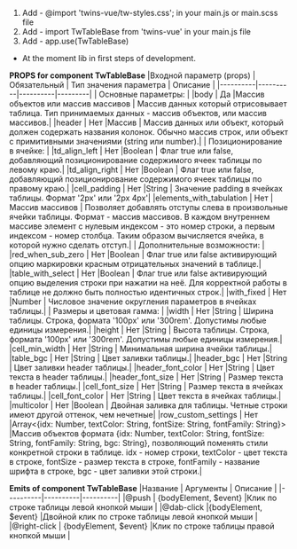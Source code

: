 1. Add - @import 'twins-vue/tw-styles.css'; in your main.js or main.scss file
2. Add - import TwTableBase from 'twins-vue' in your main.js file
3. Add -  app.use(TwTableBase)

  - At the moment lib in first steps of development.


   **PROPS for component TwTableBase**
|Входной параметр (props) | Обязательный | Тип значения параметра | Описание |
|----------|----------|----------|---------|
| Основные параметры: |
|body      | Да       |Массив объектов или массив массивов | Массив данных который отрисовывает таблица. Тип принимаемых данных - массив объектов, или массив массивов.|
|header    | Нет      |Массив      | Массив данных или объект, который должен содержать названия колонок. Обычно массив строк, или объект с примитивными значениями (string или number).|
| Позиционирование в ячейке: |
|td_align_left    | Нет      |Boolean      | Флаг true или false, добавляющий позиционирование содержимого ячеек таблицы по левому краю.|
|td_align_right    | Нет      |Boolean      | Флаг true или false, добавляющий позиционирование содержимого ячеек таблицы по правому  краю.|
|cell_padding    | Нет      |String      | Значение padding в ячейках таблицы. Формат '2px' или '2px 4px'|
|elements_with_tabulation    | Нет      |Массив массивов      | Позволяет добавлять отступы слева в произвольные ячейки таблицы. Формат - массив массивов. В каждом внутреннем массиве элемент с нулевым индексом - это номер строки, а первым индексом - номер столбца. Таким образом вычисляется ячейка, в которой нужно сделать отступ.|
| Дополнительные возможности: |
|red_when_sub_zero    | Нет      |Boolean      | Флаг true или false активирующий опцию маркировки красным отрицательных значений в таблице.|
|table_with_select    | Нет      |Boolean      | Флаг true или false активирующий опцию выделения строки при нажатии на неё. Для корректной работы в таблице не должно быть полностью идентичных строк.|
|with_fixed    | Нет      |Number      | Числовое значение округления параметров в ячейках таблицы.|
| Размеры и цветовая гамма: |
|width    | Нет      |String      | Ширина таблицы. Строка, формата '100px' или '300rem'. Допустимы любые единицы измерения.|
|height    | Нет      |String      | Высота таблицы. Строка, формата '100px' или '300rem'. Допустимы любые единицы измерения.|
|cell_min_width    | Нет      |String      | Минимальная ширина ячейки таблицы.|
|table_bgc    | Нет      |String      | Цвет заливки таблицы.|
|header_bgc    | Нет      |String      | Цвет заливки header таблицы.|
|header_font_color    | Нет      |String      | Цвет текста в header таблицы.|
|header_font_size    | Нет      |String      | Размер текста в header таблицы.|
|cell_font_size    | Нет      |String      | Размер текста в ячейках таблицы.|
|cell_font_color    | Нет      |String      | Цвет текста в ячейках таблицы.|
|multicolor    | Нет      |Boolean      | Двойная заливка для таблицы. Четные строки имеют другой оттенок, чем нечетные|
|row_custom_settings    | Нет      |Array<{idx: Number, textColor: String, fontSize: String, fontFamily: String}>      |Массив объектов формата {idx: Number, textColor: String, fontSize: String, fontFamily: String, bgc: String}, позволяющий поменять стили конкретной строки в таблице. idx - номер строки, textColor - цвет текста в строке, fontSize - размер текста в строке, fontFamily - название шрифта в строке, bgc - цвет заливки этой строки.|


   **Emits of component TwTableBase**
|Название | Аргументы | Описание |
|----------|----------|----------|
|@push     | {bodyElement, $event}    |Клик по строке таблицы левой кнопкой мыши |
|@dab-click |{bodyElement, $event}    |Двойной клик по строке таблицы левой кнопкой мыши |
|@right-click | {bodyElement, $event} |Клик по строке таблицы правой кнопкой мыши |
